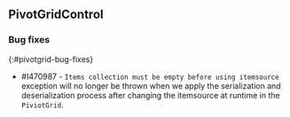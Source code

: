 ## PivotGridControl

### Bug fixes
{:#pivotgrid-bug-fixes}

* \#I470987 - `Items collection must be empty before using itemsource` exception will no longer be thrown when we apply the serialization and deserialization process after changing the itemsource at runtime in the `PiviotGrid`.
